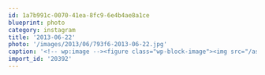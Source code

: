 ```yaml
---
id: 1a7b991c-0070-41ea-8fc9-6e4b4ae8a1ce
blueprint: photo
category: instagram
title: '2013-06-22'
photo: '/images/2013/06/793f6-2013-06-22.jpg'
caption: '<!-- wp:image --><figure class="wp-block-image"><img src="/assets/images/2013/06/793f6-2013-06-22.jpg" /></figure><!-- /wp:image --><!-- wp:paragraph --><p>Who''s the prettiest princess? #metabridge</p><!-- /wp:paragraph -->'
import_id: '20392'
---
```

